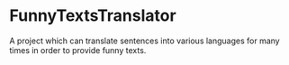 # FunnyTextsTranslator
A project which can translate sentences into various languages for many times in order to provide funny texts.
